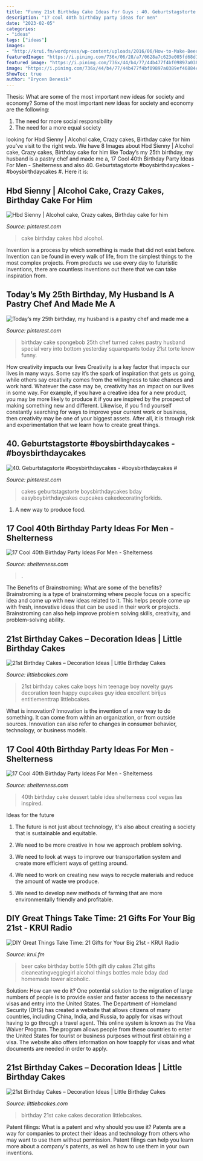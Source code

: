 ```yaml
---
title: "Funny 21st Birthday Cake Ideas For Guys : 40. Geburtstagstorte #boysbirthdaycakes"
description: "17 cool 40th birthday party ideas for men"
date: "2023-02-05"
categories:
- "ideas"
tags: ["ideas"]
images:
- "http://krui.fm/wordpress/wp-content/uploads/2016/06/How-to-Make-Beer-Bottle-Cake-14-681x1024.jpg"
featuredImage: "https://i.pinimg.com/736x/06/28/a7/0628a7c623e005fd68d15b60c0a7d2a2.jpg"
featured_image: "https://i.pinimg.com/736x/44/b4/77/44b477f4bf09897a0389ef46884c98fb.jpg"
image: "https://i.pinimg.com/736x/44/b4/77/44b477f4bf09897a0389ef46884c98fb.jpg"
ShowToc: true
author: "Brycen Denesik"
---
```



Thesis: What are some of the most important new ideas for society and economy?
Some of the most important new ideas for society and economy are the following: 
1. The need for more social responsibility 
2. The need for a more equal society 

	

		
looking for Hbd Sienny | Alcohol cake, Crazy cakes, Birthday cake for him you've visit to the right web. We have 8 Images about Hbd Sienny | Alcohol cake, Crazy cakes, Birthday cake for him like Today’s my 25th birthday, my husband is a pastry chef and made me a, 17 Cool 40th Birthday Party Ideas For Men - Shelterness and also 40. Geburtstagstorte #boysbirthdaycakes - #boysbirthdaycakes #. Here it is:
		
    
## Hbd Sienny | Alcohol Cake, Crazy Cakes, Birthday Cake For Him

<img loading=lazy src="https://i.pinimg.com/736x/11/c6/c4/11c6c4abef8bc6f4c0885eaa7dd03f65.jpg" onerror="this.onerror=null;this.src='https://tse1.mm.bing.net/th?id=OIP.CiyM_N7SnBd2MNJbumUyeAHaI0&amp;pid=15.1';" alt="Hbd Sienny | Alcohol cake, Crazy cakes, Birthday cake for him">

_Source: pinterest.com_

>cake birthday cakes hbd alcohol. 

	

Invention is a process by which something is made that did not exist before. Invention can be found in every walk of life, from the simplest things to the most complex projects. From products we use every day to futuristic inventions, there are countless inventions out there that we can take inspiration from.

    
## Today’s My 25th Birthday, My Husband Is A Pastry Chef And Made Me A

<img loading=lazy src="https://i.pinimg.com/736x/44/b4/77/44b477f4bf09897a0389ef46884c98fb.jpg" onerror="this.onerror=null;this.src='https://tse1.mm.bing.net/th?id=OIP._NYT9wu61rfn34B_gy6dAAHaJD&amp;pid=15.1';" alt="Today’s my 25th birthday, my husband is a pastry chef and made me a">

_Source: pinterest.com_

>birthday cake spongebob 25th chef turned cakes pastry husband special very into bottom yesterday squarepants today 21st torte know funny. 

	

How creativity impacts our lives
Creativity is a key factor that impacts our lives in many ways. Some say it’s the spark of inspiration that gets us going, while others say creativity comes from the willingness to take chances and work hard. Whatever the case may be, creativity has an impact on our lives in some way. 
For example, if you have a creative idea for a new product, you may be more likely to produce it if you are inspired by the prospect of making something new and different. Likewise, if you find yourself constantly searching for ways to improve your current work or business, then creativity may be one of your biggest assets. After all, it is through risk and experimentation that we learn how to create great things.

    
## 40. Geburtstagstorte #boysbirthdaycakes - #boysbirthdaycakes #

<img loading=lazy src="https://i.pinimg.com/736x/06/28/a7/0628a7c623e005fd68d15b60c0a7d2a2.jpg" onerror="this.onerror=null;this.src='https://tse2.mm.bing.net/th?id=OIP.vFdVDwUHR_IcGTmB-iCkwQHaJ3&amp;pid=15.1';" alt="40. Geburtstagstorte #boysbirthdaycakes - #boysbirthdaycakes #">

_Source: pinterest.com_

>cakes geburtstagstorte boysbirthdaycakes bday easyboybirthdaycakes cupcakes cakedecoratingforkids. 

	

1. A new way to produce food.

    
## 17 Cool 40th Birthday Party Ideas For Men - Shelterness

<img loading=lazy src="https://i.shelterness.com/2017/02/14-Jack-Daniels-cake-topped-with-real-JAck-Daniels-bottles.jpg" onerror="this.onerror=null;this.src='https://tse1.mm.bing.net/th?id=OIP.2UlMpcrdCWqT9JNxr1oAdQHaJ4&amp;pid=15.1';" alt="17 Cool 40th Birthday Party Ideas For Men - Shelterness">

_Source: shelterness.com_

>. 

	

The Benefits of Brainstroming: What are some of the benefits?
Brainstroming is a type of brainstorming where people focus on a specific idea and come up with new ideas related to it. This helps people come up with fresh, innovative ideas that can be used in their work or projects. Brainstroming can also help improve problem solving skills, creativity, and problem-solving ability.

    
## 21st Birthday Cakes – Decoration Ideas | Little Birthday Cakes

<img loading=lazy src="http://www.littlebcakes.com/wp-content/uploads/2014/02/21st-Birthday-Cake-768x1024.jpg" onerror="this.onerror=null;this.src='https://tse2.mm.bing.net/th?id=OIP.dDSNhLNVPcQaiIWfbp_0LwHaJ4&amp;pid=15.1';" alt="21st Birthday Cakes – Decoration Ideas | Little Birthday Cakes">

_Source: littlebcakes.com_

>21st birthday cakes cake boys him teenage boy novelty guys decoration teen happy cupcakes guy idea excellent birijus entitlementtrap littlebcakes. 

	

What is innovation?
Innovation is the invention of a new way to do something. It can come from within an organization, or from outside sources. Innovation can also refer to changes in consumer behavior, technology, or business models.

    
## 17 Cool 40th Birthday Party Ideas For Men - Shelterness

<img loading=lazy src="https://i.shelterness.com/2017/02/12-Jack-Daniels-40th-birthday-cake-idea.jpg" onerror="this.onerror=null;this.src='https://tse4.mm.bing.net/th?id=OIP.D_l3VLPDLEwh5sPWpcY6vAHaNK&amp;pid=15.1';" alt="17 Cool 40th Birthday Party Ideas For Men - Shelterness">

_Source: shelterness.com_

>40th birthday cake dessert table idea shelterness cool vegas las inspired. 

	

Ideas for the future
1. The future is not just about technology, it's also about creating a society that is sustainable and equitable.
2. We need to be more creative in how we approach problem solving.

3. We need to look at ways to improve our transportation system and create more efficient ways of getting around.

4. We need to work on creating new ways to recycle materials and reduce the amount of waste we produce.

5. We need to develop new methods of farming that are more environmentally friendly and profitable.

    
## DIY Great Things Take Time: 21 Gifts For Your Big 21st - KRUI Radio

<img loading=lazy src="http://krui.fm/wordpress/wp-content/uploads/2016/06/How-to-Make-Beer-Bottle-Cake-14-681x1024.jpg" onerror="this.onerror=null;this.src='https://tse2.mm.bing.net/th?id=OIP.exr9QbfajEFB8IMXzs0xZAHaLI&amp;pid=15.1';" alt="DIY Great Things Take Time: 21 Gifts for Your Big 21st - KRUI Radio">

_Source: krui.fm_

>beer cake birthday bottle 50th gift diy cakes 21st gifts cleaneatingveggiegirl alcohol things bottles male bday dad homemade tower alcoholic. 

	

Solution: How can we do it?
One potential solution to the migration of large numbers of people is to provide easier and faster access to the necessary visas and entry into the United States. The Department of Homeland Security (DHS) has created a website that allows citizens of many countries, including China, India, and Russia, to apply for visas without having to go through a travel agent. This online system is known as the Visa Waiver Program. The program allows people from these countries to enter the United States for tourist or business purposes without first obtaining a visa. The website also offers information on how toapply for visas and what documents are needed in order to apply.

    
## 21st Birthday Cakes – Decoration Ideas | Little Birthday Cakes

<img loading=lazy src="http://www.littlebcakes.com/wp-content/uploads/2014/02/21st-Birthday-Cake-Pictures.jpg" onerror="this.onerror=null;this.src='https://tse4.mm.bing.net/th?id=OIP.3IQI63NB6Sj39F_9QbHZKAHaFj&amp;pid=15.1';" alt="21st Birthday Cakes – Decoration Ideas | Little Birthday Cakes">

_Source: littlebcakes.com_

>birthday 21st cake cakes decoration littlebcakes. 

	

Patent filings: What is a patent and why should you use it?
Patents are a way for companies to protect their ideas and technology from others who may want to use them without permission. Patent filings can help you learn more about a company's patents, as well as how to use them in your own inventions.


